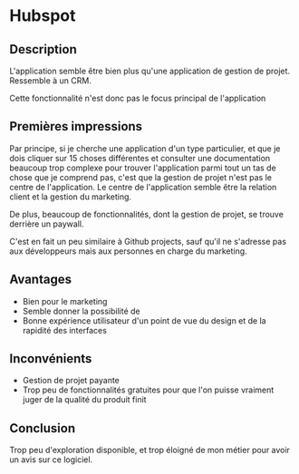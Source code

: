 
# Hubspot


## Description

L'application semble être bien plus qu'une application de gestion de projet. Ressemble à un CRM.

Cette fonctionnalité n'est donc pas le focus principal de l'application

## Premières impressions

Par principe, si je cherche une application d'un type particulier, et que je dois cliquer sur 15 choses différentes et consulter une documentation beaucoup trop complexe pour trouver l'application parmi tout un tas de chose que je comprend pas, c'est que la gestion de projet n'est pas le centre de l'application. Le centre de l'application semble être la relation client et la gestion du marketing.

De plus, beaucoup de fonctionnalités, dont la gestion de projet, se trouve derrière un paywall.

C'est en fait un peu similaire à Github projects, sauf qu'il ne s'adresse pas aux développeurs mais aux personnes en charge du marketing.

## Avantages
* Bien pour le marketing
* Semble donner la possibilité de 
* Bonne expérience utilisateur d'un point de vue du design et de la rapidité des interfaces

## Inconvénients
 * Gestion de projet payante
 * Trop peu de fonctionnalités gratuites pour que l'on puisse vraiment juger de la qualité du produit finit

## Conclusion

Trop peu d'exploration disponible, et trop éloigné de mon métier pour avoir un avis sur ce logiciel.